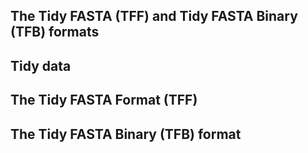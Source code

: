 The Tidy FASTA (TFF) and Tidy FASTA Binary (TFB) formats
--------------------------

## Tidy data

## The Tidy FASTA Format (TFF)

## The Tidy FASTA Binary (TFB) format
